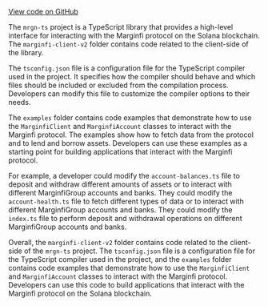 [View code on GitHub](https://github.com/mrgnlabs/mrgn-ts/.autodoc/docs/json/packages/marginfi-client-v2)

The `mrgn-ts` project is a TypeScript library that provides a high-level interface for interacting with the Marginfi protocol on the Solana blockchain. The `marginfi-client-v2` folder contains code related to the client-side of the library.

The `tsconfig.json` file is a configuration file for the TypeScript compiler used in the project. It specifies how the compiler should behave and which files should be included or excluded from the compilation process. Developers can modify this file to customize the compiler options to their needs.

The `examples` folder contains code examples that demonstrate how to use the `MarginfiClient` and `MarginfiAccount` classes to interact with the Marginfi protocol. The examples show how to fetch data from the protocol and to lend and borrow assets. Developers can use these examples as a starting point for building applications that interact with the Marginfi protocol.

For example, a developer could modify the `account-balances.ts` file to deposit and withdraw different amounts of assets or to interact with different MarginfiGroup accounts and banks. They could modify the `account-health.ts` file to fetch different types of data or to interact with different MarginfiGroup accounts and banks. They could modify the `index.ts` file to perform deposit and withdrawal operations on different MarginfiGroup accounts and banks.

Overall, the `marginfi-client-v2` folder contains code related to the client-side of the `mrgn-ts` project. The `tsconfig.json` file is a configuration file for the TypeScript compiler used in the project, and the `examples` folder contains code examples that demonstrate how to use the `MarginfiClient` and `MarginfiAccount` classes to interact with the Marginfi protocol. Developers can use this code to build applications that interact with the Marginfi protocol on the Solana blockchain.
